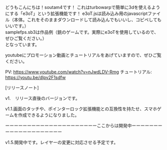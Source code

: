 どうもこんにちは！soutam4です！
これはturbowarpで簡単に3dを使えるようにする「e3oT」という拡張機能です！
  e3oT.jsは読み込み用のjavascriptファイル（本体。これをそのままダウンロードして読み込んでもいいし、コピペしてもいいです。）  
  samplefps.sb3は作品例（銃のゲームです。実際にe3oTを使用しているので、ぜひご覧ください。）  
となっています。



youtubeにプロモーション動画とチュートリアルをあげていますので、ぜひご覧ください。

PV: https://www.youtube.com/watch?v=nJwdLDV-Rmg
チュートリアル: https://youtu.be/dlpv2F1sdfw



[リリースノート]

v1.　リリース直後のバージョンです。

v1.1.画面のタッチや、ポインターロック拡張機能との互換性を持たせ、スマホゲームを作成できるようになりました。

ーーーーーーーーーーーーーーーーーーーーーここからは開発中ーーーーーーーーーーーーーーーーーーーー

v1.5.開発中です。レイヤーの変更に対応させる予定です。

